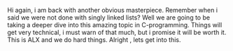  Hi again, i am back with another obvious masterpiece. Remember when i said we were not done with singly linked lists? Well we are going to be taking a deeper dive into this amazing topic in C-programming. Things will get very technical, i must warn of that much, but i promise it will be worth it. This is ALX and we do hard things. Alright , lets get into this.
